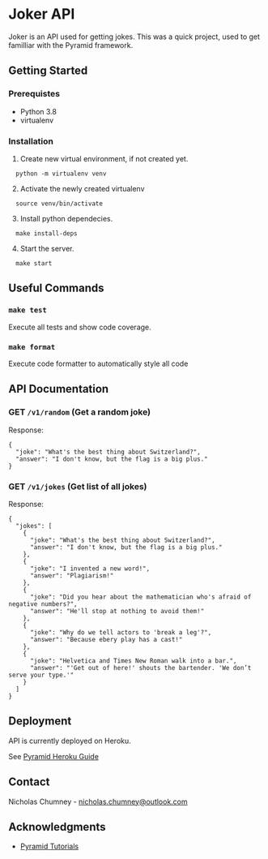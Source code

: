 # Joker API
Joker is an API used for getting jokes. This was a quick project, used to get familliar with the Pyramid framework.

## Getting Started

### Prerequistes
- Python 3.8
- virtualenv

### Installation
1) Create new virtual environment, if not created yet.
  ```
    python -m virtualenv venv
  ```

2) Activate the newly created virtualenv
  ```
    source venv/bin/activate
  ```

3) Install python dependecies.
  ```
    make install-deps
  ```

4) Start the server.
  ```
    make start
  ```

## Useful Commands

### `make test`

Execute all tests and show code coverage.

### `make format`

Execute code formatter to automatically style all code


## API Documentation

### GET `/v1/random` (Get a random joke)

Response:
```
{
  "joke": "What's the best thing about Switzerland?",
  "answer": "I don't know, but the flag is a big plus."
}
```

### GET `/v1/jokes` (Get list of all jokes)

Response:
```
{
  "jokes": [
    {
      "joke": "What's the best thing about Switzerland?",
      "answer": "I don't know, but the flag is a big plus."
    },
    {
      "joke": "I invented a new word!",
      "answer": "Plagiarism!"
    },
    {
      "joke": "Did you hear about the mathematician who's afraid of negative numbers?",
      "answer": "He'll stop at nothing to avoid them!"
    },
    {
      "joke": "Why do we tell actors to 'break a leg'?",
      "answer": "Because ebery play has a cast!"
    },
    {
      "joke": "Helvetica and Times New Roman walk into a bar.",
      "answer": "'Get out of here!' shouts the bartender. 'We don’t serve your type.'"
    }
  ]
}
```

## Deployment
API is currently deployed on Heroku.

See [Pyramid Heroku Guide](https://docs.pylonsproject.org/projects/pyramid-cookbook/en/latest/deployment/heroku.html)

## Contact
Nicholas Chumney - [nicholas.chumney@outlook.com](nicholas.chumney@outlook.com) 

## Acknowledgments
- [Pyramid Tutorials](https://docs.pylonsproject.org/projects/pyramid/en/latest/quick_tutorial/index.html)
